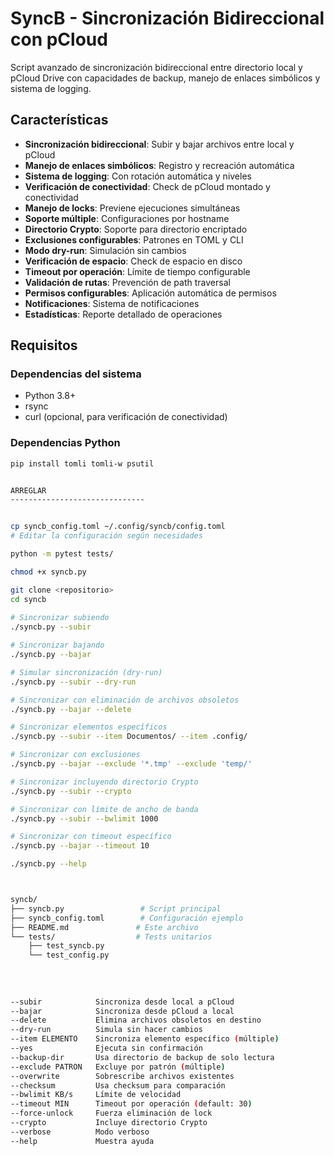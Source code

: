 # SyncB - Sincronización Bidireccional con pCloud

Script avanzado de sincronización bidireccional entre directorio local y pCloud Drive con capacidades de backup, manejo de enlaces simbólicos y sistema de logging.

## Características

- **Sincronización bidireccional**: Subir y bajar archivos entre local y pCloud
- **Manejo de enlaces simbólicos**: Registro y recreación automática
- **Sistema de logging**: Con rotación automática y niveles
- **Verificación de conectividad**: Check de pCloud montado y conectividad
- **Manejo de locks**: Previene ejecuciones simultáneas
- **Soporte múltiple**: Configuraciones por hostname
- **Directorio Crypto**: Soporte para directorio encriptado
- **Exclusiones configurables**: Patrones en TOML y CLI
- **Modo dry-run**: Simulación sin cambios
- **Verificación de espacio**: Check de espacio en disco
- **Timeout por operación**: Límite de tiempo configurable
- **Validación de rutas**: Prevención de path traversal
- **Permisos configurables**: Aplicación automática de permisos
- **Notificaciones**: Sistema de notificaciones
- **Estadísticas**: Reporte detallado de operaciones

## Requisitos

### Dependencias del sistema
- Python 3.8+
- rsync
- curl (opcional, para verificación de conectividad)

### Dependencias Python
```bash
pip install tomli tomli-w psutil


ARREGLAR 
------------------------------ 


cp syncb_config.toml ~/.config/syncb/config.toml
# Editar la configuración según necesidades

python -m pytest tests/

chmod +x syncb.py

git clone <repositorio>
cd syncb
 
# Sincronizar subiendo
./syncb.py --subir

# Sincronizar bajando
./syncb.py --bajar

# Simular sincronización (dry-run)
./syncb.py --subir --dry-run

# Sincronizar con eliminación de archivos obsoletos
./syncb.py --bajar --delete

# Sincronizar elementos específicos
./syncb.py --subir --item Documentos/ --item .config/

# Sincronizar con exclusiones
./syncb.py --bajar --exclude '*.tmp' --exclude 'temp/'

# Sincronizar incluyendo directorio Crypto
./syncb.py --subir --crypto

# Sincronizar con límite de ancho de banda
./syncb.py --subir --bwlimit 1000

# Sincronizar con timeout específico
./syncb.py --bajar --timeout 10

./syncb.py --help



syncb/
├── syncb.py                 # Script principal
├── syncb_config.toml        # Configuración ejemplo
├── README.md               # Este archivo
└── tests/                  # Tests unitarios
    ├── test_syncb.py
    └── test_config.py
    
    
    
    
--subir            Sincroniza desde local a pCloud
--bajar            Sincroniza desde pCloud a local
--delete           Elimina archivos obsoletos en destino
--dry-run          Simula sin hacer cambios
--item ELEMENTO    Sincroniza elemento específico (múltiple)
--yes              Ejecuta sin confirmación
--backup-dir       Usa directorio de backup de solo lectura
--exclude PATRON   Excluye por patrón (múltiple)
--overwrite        Sobrescribe archivos existentes
--checksum         Usa checksum para comparación
--bwlimit KB/s     Límite de velocidad
--timeout MIN      Timeout por operación (default: 30)
--force-unlock     Fuerza eliminación de lock
--crypto           Incluye directorio Crypto
--verbose          Modo verboso
--help             Muestra ayuda
